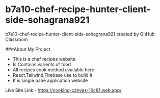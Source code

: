 # b7a10-chef-recipe-hunter-client-side-sohagrana921
b7a10-chef-recipe-hunter-client-side-sohagrana921 created by GitHub Classroom

###About My Project 
- This is a chef recipes website
- Is Contains varients of food
- All recipes cook method available here
- React,Tailwind,Firebase use to bulid it
- It is single pahe application website

Live Site Link - https://cooking-canvas-16c81.web.app/
